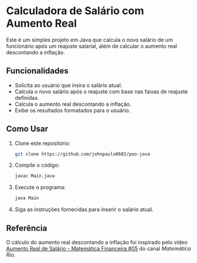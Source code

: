 # Calculadora de Salário com Aumento Real

Este é um simples projeto em Java que calcula o novo salário de um funcionário após um reajuste salarial, além de calcular o aumento real descontando a inflação.

## Funcionalidades

- Solicita ao usuário que insira o salário atual.
- Calcula o novo salário após o reajuste com base nas faixas de reajuste definidas.
- Calcula o aumento real descontando a inflação.
- Exibe os resultados formatados para o usuário.

## Como Usar

1. Clone este repositório:

   ```bash
   git clone https://github.com/johnpaulo0602/poo-java
   ```

2. Compile o código:

   ```bash
   javac Main.java
   ```

3. Execute o programa:

   ```bash
   java Main
   ```

4. Siga as instruções fornecidas para inserir o salário atual.

## Referência

O cálculo do aumento real descontando a inflação foi inspirado pelo vídeo [Aumento Real de Salário - Matemática Financeira #05](https://www.youtube.com/watch?v=vArEBrV3jEg) do canal *Matemática Rio*.